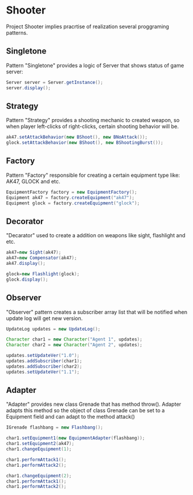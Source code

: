 # Shooter
Project Shooter implies pracrtise of realization several proggraming patterns.


## Singletone
Pattern "Singletone" provides a  logic of Server that shows status of game server:

```java
Server server = Server.getInstance();
server.display();
```

## Strategy
Pattern "Strategy" provides a shooting mechanic to created weapon, so when player left-clicks of right-clicks, certain shooting behavior will be.

```java
ak47.setAttackBehavior(new BShoot(), new BNoAttack());
glock.setAttackBehavior(new BShoot(), new BShootingBurst());
```

## Factory
Pattern "Factory" responsible for creating a certain equipment type like: AK47, GLOCK and etc.

```java
EquipmentFactory factory = new EquipmentFactory();
Equipment ak47 = factory.createEquipment("ak47");
Equipment glock = factory.createEquipment("glock");
```

## Decorator
"Decarator" used to create a addition on weapons like sight, flashlight and etc.

```java
ak47=new Sight(ak47);
ak47=new Compensator(ak47);
ak47.display();

glock=new Flashlight(glock);
glock.display();
```


## Observer

"Observer" pattern creates a subscriber array list that will be notified when update log will get new version.

```java
UpdateLog updates = new UpdateLog();

Character char1 = new Character("Agent 1", updates);
Character char2 = new Character("Agent 2", updates);

updates.setUpdateVer("1.0");
updates.addSubscriber(char1);
updates.addSubscriber(char2);
updates.setUpdateVer("1.1");

```



## Adapter
"Adapter" provides new class Grenade that has method throw(). Adapter adapts this method so the object of class
Grenade can be set to a Equipment field and can adapt to the method attack()

```java
IGrenade flashbang = new Flashbang();

char1.setEquipment1(new EquipmentAdapter(flashbang));
char1.setEquipment2(ak47);
char1.changeEquipment(1);

char1.performAttack1();
char1.performAttack2();

char1.changeEquipment(2);
char1.performAttack1();
char1.performAttack2();
```
